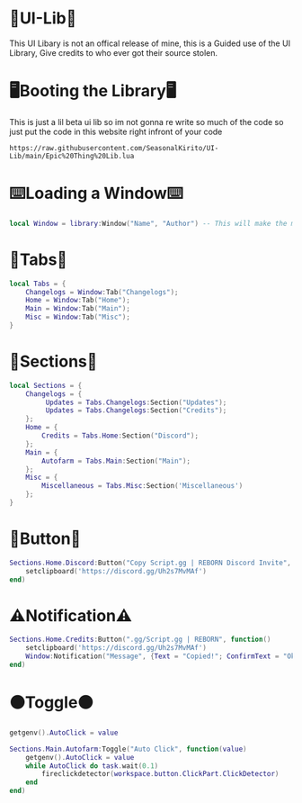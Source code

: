 # 📜UI-Lib📜
This UI Libary is not an offical release of mine, this is a Guided use of the UI Library, Give credits to who ever got their source stolen.


# 🖥️Booting the Library🖥️
This is just a lil beta ui lib so im not gonna re write so much of the code so just put the code in this website right infront of your code
```
https://raw.githubusercontent.com/SeasonalKirito/UI-Lib/main/Epic%20Thing%20Lib.lua
```


# ⌨️Loading a Window⌨️
```lua
local Window = library:Window("Name", "Author") -- This will make the main window which will support this whole ui lib
```


# 📁Tabs📁
```lua
local Tabs = {
    Changelogs = Window:Tab("Changelogs");
    Home = Window:Tab("Home");
    Main = Window:Tab("Main");
    Misc = Window:Tab("Misc");
}
```


# 📑Sections📑
```lua
local Sections = {
    Changelogs = {
         Updates = Tabs.Changelogs:Section("Updates");
         Updates = Tabs.Changelogs:Section("Credits");
    };
    Home = {
        Credits = Tabs.Home:Section("Discord");
    };
    Main = {
        Autofarm = Tabs.Main:Section("Main");
    };
    Misc = {
        Miscellaneous = Tabs.Misc:Section('Miscellaneous')
    };
}
```


# 🔘Button🔘
```lua
Sections.Home.Discord:Button("Copy Script.gg | REBORN Discord Invite", function()
    setclipboard('https://discord.gg/Uh2s7MvMAf')
end)
```


# ⚠️Notification⚠️
```lua
Sections.Home.Credits:Button(".gg/Script.gg | REBORN", function()
    setclipboard('https://discord.gg/Uh2s7MvMAf')
    Window:Notification("Message", {Text = "Copied!"; ConfirmText = "Okay";})
end)
```


# ⚫Toggle⚫
```lua
getgenv().AutoClick = value

Sections.Main.Autofarm:Toggle("Auto Click", function(value)
    getgenv().AutoClick = value
    while AutoClick do task.wait(0.1)
        fireclickdetector(workspace.button.ClickPart.ClickDetector)
    end
end)
```

